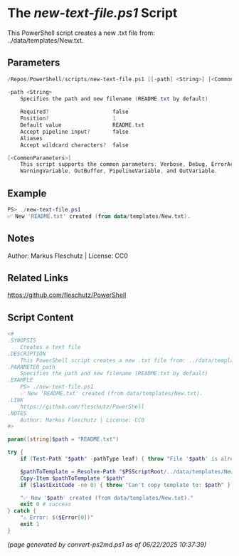 The *new-text-file.ps1* Script
===========================

This PowerShell script creates a new .txt file from: ../data/templates/New.txt.

Parameters
----------
```powershell
/Repos/PowerShell/scripts/new-text-file.ps1 [[-path] <String>] [<CommonParameters>]

-path <String>
    Specifies the path and new filename (README.txt by default)
    
    Required?                    false
    Position?                    1
    Default value                README.txt
    Accept pipeline input?       false
    Aliases                      
    Accept wildcard characters?  false

[<CommonParameters>]
    This script supports the common parameters: Verbose, Debug, ErrorAction, ErrorVariable, WarningAction, 
    WarningVariable, OutBuffer, PipelineVariable, and OutVariable.
```

Example
-------
```powershell
PS> ./new-text-file.ps1 
✅ New 'README.txt' created (from data/templates/New.txt).

```

Notes
-----
Author: Markus Fleschutz | License: CC0

Related Links
-------------
https://github.com/fleschutz/PowerShell

Script Content
--------------
```powershell
<#
.SYNOPSIS
	Creates a text file 
.DESCRIPTION
	This PowerShell script creates a new .txt file from: ../data/templates/New.txt.
.PARAMETER path
	Specifies the path and new filename (README.txt by default)
.EXAMPLE
	PS> ./new-text-file.ps1 
	✅ New 'README.txt' created (from data/templates/New.txt).
.LINK
	https://github.com/fleschutz/PowerShell
.NOTES
	Author: Markus Fleschutz | License: CC0
#>

param([string]$path = "README.txt")

try {
	if (Test-Path "$path" -pathType leaf) { throw "File '$path' is already existing" }

	$pathToTemplate = Resolve-Path "$PSScriptRoot/../data/templates/New.txt" 
	Copy-Item $pathToTemplate "$path"
	if ($lastExitCode -ne 0) { throw "Can't copy template to: $path" }

	"✅ New '$path' created (from data/templates/New.txt)."
	exit 0 # success
} catch {
	"⚠️ Error: $($Error[0])"
	exit 1
}
```

*(page generated by convert-ps2md.ps1 as of 06/22/2025 10:37:39)*
